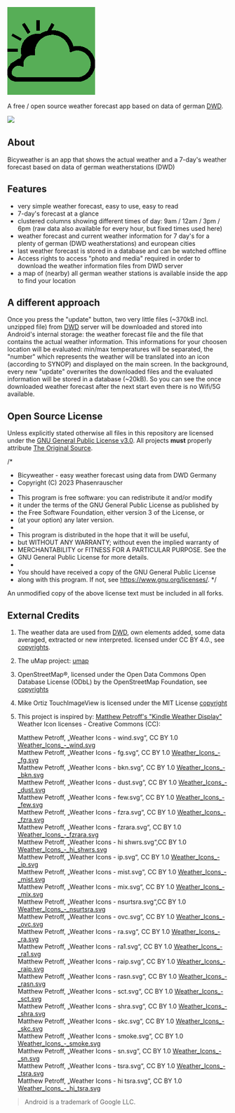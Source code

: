 
![Bicyweather Banner v1.0](app/src/main/res/drawable-200dpi/bkngreen.png)

A free / open source weather forecast app based on data of german [DWD](https://opendata.dwd.de).

[<img src="https://fdroid.gitlab.io/artwork/badge/get-it-on.png" height="75" />]()



## About

Bicyweather is an app that shows the actual weather and a 7-day's weather forecast based on data of german weatherstations (DWD) 

## Features

- very simple weather forecast, easy to use, easy to read
- 7-day's forecast at a glance
- clustered columns showing different times of day: 9am / 12am / 3pm / 6pm (raw data also available for every hour, but fixed times used here)
- weather forecast and current weather information for 7 day's for a plenty of german (DWD weatherstations) and european cities 
- last weather forecast is stored in a database and can be watched offline
- Access rights to access "photo and media" required in order to download the weather information files from DWD server
- a map of (nearby) all german weather stations is available inside the app to find your location

## A different approach 

Once you press the "update" button, two very little files (~370kB incl. unzipped file) from [DWD](https://opendata.dwd.de) server will be downloaded and stored into Android's internal storage: the weather forecast file and the file that contains the actual weather information. This informations for your choosen location will be evaluated: min/max temperatures will be separated, the "number" which represents the weather will be translated into an icon (according to SYNOP) and displayed on the main screen. 
In the background, every new "update" overwrites the downloaded files and the evaluated information will be stored in a database (~20kB). So you can see the once downloaded weather forecast after the next start even there is no Wifi/5G available.  

## Open Source License

Unless explicitly stated otherwise all files in this repository are licensed under the [GNU General Public License v3.0](https://www.gnu.org/licenses/gpl-3.0-standalone.html). All projects **must** properly attribute [The Original Source](https://github.com/phasenrauscher/Weather).

/*
 * Bicyweather - easy weather forecast using data from DWD Germany
 * Copyright (C) 2023 Phasenrauscher
 *
 * This program is free software: you can redistribute it and/or modify
 * it under the terms of the GNU General Public License as published by
 * the Free Software Foundation, either version 3 of the License, or
 * (at your option) any later version.
 *
 * This program is distributed in the hope that it will be useful,
 * but WITHOUT ANY WARRANTY; without even the implied warranty of
 * MERCHANTABILITY or FITNESS FOR A PARTICULAR PURPOSE.  See the
 * GNU General Public License for more details.
 *
 * You should have received a copy of the GNU General Public License
 * along with this program.  If not, see <https://www.gnu.org/licenses/>.
 */

An unmodified copy of the above license text must be included in all forks.

## External Credits

 1. The weather data are used from [DWD](https://opendata.dwd.de/weather), own elements added, some data averaged, extracted or new interpreted. licensed under CC BY 4.0., see [copyrights](https://www.dwd.de/DE/service/rechtliche_hinweise/rechtliche_hinweise_node.html).
 2. The uMap project: [umap](https://umap.openstreetmap.de/de)
 3. OpenStreetMap®, licensed under the Open Data Commons Open Database License (ODbL) by the OpenStreetMap Foundation, see [copyrights](https://www.openstreetmap.org/copyright) 
 4. Mike Ortiz TouchImageView is licensed under the MIT License [copyright](https://github.com/MikeOrtiz/TouchImageView/blob/master/LICENSE.txt)
 5. This project is inspired by:  [Matthew Petroff's "Kindle Weather Display"](https://mpetroff.net/2012/09/kindle-weather-display/)
	Weather Icon licenses - Creative Commons (CC):


    Matthew Petroff, „Weather Icons - wind.svg“, 	CC BY 1.0 [Weather_Icons_-_wind.svg](https://commons.wikimedia.org/wiki/File:Weather_Icons_-_wind.svg)<br>
    Matthew Petroff, „Weather Icons - fg.svg“, 	    CC BY 1.0 [Weather_Icons_-_fg.svg](https://commons.wikimedia.org/wiki/File:Weather_Icons_-_fg.svg)<br>
    Matthew Petroff, „Weather Icons - bkn.svg“, 	CC BY 1.0 [Weather_Icons_-_bkn.svg](https://commons.wikimedia.org/wiki/File:Weather_Icons_-_bkn.svg)<br>
    Matthew Petroff, „Weather Icons - dust.svg“, 	CC BY 1.0 [Weather_Icons_-_dust.svg](https://commons.wikimedia.org/wiki/File:Weather_Icons_-_dust.svg)<br>
    Matthew Petroff, „Weather Icons - few.svg“, 	CC BY 1.0 [Weather_Icons_-_few.svg](https://commons.wikimedia.org/wiki/File:Weather_Icons_-_few.svg)<br>
    Matthew Petroff, „Weather Icons - fzra.svg“, 	CC BY 1.0 [Weather_Icons_-_fzra.svg](https://commons.wikimedia.org/wiki/File:Weather_Icons_-_fzra.svg)<br>
    Matthew Petroff, „Weather Icons - fzrara.svg“, 	CC BY 1.0 [Weather_Icons_-_fzrara.svg](https://commons.wikimedia.org/wiki/File:Weather_Icons_-_fzrara.svg)<br>
    Matthew Petroff, „Weather Icons - hi shwrs.svg“,CC BY 1.0 [Weather_Icons_-_hi_shwrs.svg](https://commons.wikimedia.org/wiki/File:Weather_Icons_-_hi_shwrs.svg)<br>
    Matthew Petroff, „Weather Icons - ip.svg“, 	    CC BY 1.0 [Weather_Icons_-_ip.svg](https://commons.wikimedia.org/wiki/File:Weather_Icons_-_ip.svg)<br>
    Matthew Petroff, „Weather Icons - mist.svg“, 	CC BY 1.0 [Weather_Icons_-_mist.svg](https://commons.wikimedia.org/wiki/File:Weather_Icons_-_mist.svg)<br>
    Matthew Petroff, „Weather Icons - mix.svg“, 	CC BY 1.0 [Weather_Icons_-_mix.svg](https://commons.wikimedia.org/wiki/File:Weather_Icons_-_mix.svg)<br>
    Matthew Petroff, „Weather Icons - nsurtsra.svg“,CC BY 1.0 [Weather_Icons_-_nsurtsra.svg](https://commons.wikimedia.org/wiki/File:Weather_Icons_-_nsurtsra.svg)<br>
    Matthew Petroff, „Weather Icons - ovc.svg“, 	CC BY 1.0 [Weather_Icons_-_ovc.svg](https://commons.wikimedia.org/wiki/File:Weather_Icons_-_ovc.svg)<br>
    Matthew Petroff, „Weather Icons - ra.svg“, 	    CC BY 1.0 [Weather_Icons_-_ra.svg](https://commons.wikimedia.org/wiki/File:Weather_Icons_-_ra.svg)<br>
    Matthew Petroff, „Weather Icons - ra1.svg“, 	CC BY 1.0 [Weather_Icons_-_ra1.svg](https://commons.wikimedia.org/wiki/File:Weather_Icons_-_ra1.svg)<br>
    Matthew Petroff, „Weather Icons - raip.svg“, 	CC BY 1.0 [Weather_Icons_-_raip.svg](https://commons.wikimedia.org/wiki/File:Weather_Icons_-_raip.svg)<br>
    Matthew Petroff, „Weather Icons - rasn.svg“, 	CC BY 1.0 [Weather_Icons_-_rasn.svg](https://commons.wikimedia.org/wiki/File:Weather_Icons_-_rasn.svg)<br>
    Matthew Petroff, „Weather Icons - sct.svg“, 	CC BY 1.0 [Weather_Icons_-_sct.svg](https://commons.wikimedia.org/wiki/File:Weather_Icons_-_sct.svg)<br>
    Matthew Petroff, „Weather Icons - shra.svg“, 	CC BY 1.0 [Weather_Icons_-_shra.svg](https://commons.wikimedia.org/wiki/File:Weather_Icons_-_shra.svg)<br>
    Matthew Petroff, „Weather Icons - skc.svg“, 	CC BY 1.0 [Weather_Icons_-_skc.svg](https://commons.wikimedia.org/wiki/File:Weather_Icons_-_skc.svg)<br>
    Matthew Petroff, „Weather Icons - smoke.svg“, 	CC BY 1.0 [Weather_Icons_-_smoke.svg](https://commons.wikimedia.org/wiki/File:Weather_Icons_-_smoke.svg)<br>
    Matthew Petroff, „Weather Icons - sn.svg“, 	    CC BY 1.0 [Weather_Icons_-_sn.svg](https://commons.wikimedia.org/wiki/File:Weather_Icons_-_sn.svg)<br>
    Matthew Petroff, „Weather Icons - tsra.svg“, 	CC BY 1.0 [Weather_Icons_-_tsra.svg](https://commons.wikimedia.org/wiki/File:Weather_Icons_-_tsra.svg)<br>
    Matthew Petroff, „Weather Icons - hi tsra.svg“, CC BY 1.0 [Weather_Icons_-_hi_tsra.svg](https://commons.wikimedia.org/wiki/File:Weather_Icons_-_hi_tsra.svg)<br>

> Android is a trademark of Google LLC.
